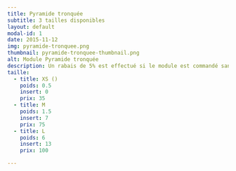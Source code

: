 ```yaml
---
title: Pyramide tronquée
subtitle: 3 tailles disponibles
layout: default
modal-id: 1
date: 2015-11-12
img: pyramide-tronquee.png
thumbnail: pyramide-tronquee-thumbnail.png
alt: Module Pyramide tronquée
description: Un rabais de 5% est effectué si le module est commandé sans inserts.
taille:
  - title: XS ()
    poids: 0.5
    insert: 0
    prix: 35
  - title: M 
    poids: 1.5
    insert: 7
    prix: 75
  - title: L
    poids: 6
    insert: 13
    prix: 100

---
```

